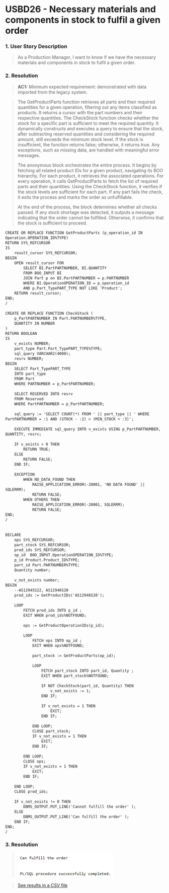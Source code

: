 # USBD26 - Necessary materials and components in stock to fulfil a given order

### 1. User Story Description

> As a Production Manager, I want to know if we have the necessary materials and components in stock to fulfil a given order.



### 2. Resolution
>**AC1:** Minimum expected requirement: demonstrated with data imported from the
legacy system.

>The GetProductParts function retrieves all parts and their required quantities for a given operation, filtering out any items classified as products. It returns a cursor with the part numbers and their respective quantities. The CheckStock function checks whether the stock for a specific part is sufficient to meet the required quantity. It dynamically constructs and executes a query to ensure that the stock, after subtracting reserved quantities and considering the required amount, still exceeds the minimum stock level. If the stock is insufficient, the function returns false; otherwise, it returns true. Any exceptions, such as missing data, are handled with meaningful error messages.
>
>The anonymous block orchestrates the entire process. It begins by fetching all related product IDs for a given product, navigating its BOO hierarchy. For each product, it retrieves the associated operations. For every operation, it calls GetProductParts to fetch the list of required parts and their quantities. Using the CheckStock function, it verifies if the stock levels are sufficient for each part. If any part fails the check, it exits the process and marks the order as unfulfillable.
>
>At the end of the process, the block determines whether all checks passed. If any stock shortage was detected, it outputs a message indicating that the order cannot be fulfilled. Otherwise, it confirms that the stock is sufficient to proceed.

    CREATE OR REPLACE FUNCTION GetProductParts (p_operation_id IN Operation.OPERATION_ID%TYPE)
    RETURN SYS_REFCURSOR
    IS
        result_cursor SYS_REFCURSOR;
    BEGIN
        OPEN result_cursor FOR
            SELECT BI.PartPARTNUMBER, BI.QUANTITY
            FROM BOO_INPUT BI
            JOIN Part p on BI.PartPARTNUMBER = p.PARTNUMBER
            WHERE BI.OperationOPERATION_ID = p_operation_id
            AND p.Part_TypePART_TYPE NOT LIKE 'Product';
        RETURN result_cursor;
    END;
    /
    
    CREATE OR REPLACE FUNCTION CheckStock (
        p_PartPARTNUMBER IN Part.PARTNUMBER%TYPE,
        QUANTITY IN NUMBER
    )
    RETURN BOOLEAN
    IS
        v_exists NUMBER;
        part_type Part.Part_TypePART_TYPE%TYPE;
        sql_query VARCHAR2(4000);
        resrv NUMBER;
    BEGIN
        SELECT Part_TypePART_TYPE
        INTO part_type
        FROM Part
        WHERE PARTNUMBER = p_PartPARTNUMBER;
        
        SELECT RESERVED INTO resrv
        FROM Reserved
        WHERE PartPARTNUMBER = p_PartPARTNUMBER;
    
        sql_query := 'SELECT COUNT(*) FROM ' || part_type || ' WHERE PartPARTNUMBER = :1 AND (STOCK - :2) > (MIN_STOCK + :3)';
    
        EXECUTE IMMEDIATE sql_query INTO v_exists USING p_PartPARTNUMBER, QUANTITY, resrv;
    
        IF v_exists > 0 THEN
            RETURN TRUE;
        ELSE
            RETURN FALSE;
        END IF;
    
        EXCEPTION
            WHEN NO_DATA_FOUND THEN
                RAISE_APPLICATION_ERROR(-20001, 'NO DATA FOUND' || SQLERRM);
                RETURN FALSE;
            WHEN OTHERS THEN
                RAISE_APPLICATION_ERROR(-20001, SQLERRM);
                RETURN FALSE;
    END;
    /
    
    
    DECLARE
        ops SYS_REFCURSOR;
        part_stock SYS_REFCURSOR;
        prod_ids SYS_REFCURSOR;
        op_id  BOO_INPUT.OperationOPERATION_ID%TYPE;
        p_id Product.Product_ID%TYPE;
        part_id Part.PARTNUMBER%TYPE;
        Quantity number;
        
        v_not_exists number;
    BEGIN
        --AS12945S22, AS12946S20
        prod_ids := GetProductIDs('AS12946S20');
    
        LOOP
            FETCH prod_ids INTO p_id ;
            EXIT WHEN prod_ids%NOTFOUND;
    
            ops := GetProductOperationIDs(p_id);
    
            LOOP
                FETCH ops INTO op_id ;
                EXIT WHEN ops%NOTFOUND;
    
                part_stock := GetProductParts(op_id);
    
                LOOP
                    FETCH part_stock INTO part_id, Quantity ;
                    EXIT WHEN part_stock%NOTFOUND;
    
                    IF NOT CheckStock(part_id, Quantity) THEN
                        v_not_exists := 1;
                    END IF;
    
                    IF v_not_exists = 1 THEN
                        EXIT;
                    END IF;
    
                END LOOP;
                CLOSE part_stock;
                IF v_not_exists = 1 THEN
                    EXIT;
                END IF;
    
            END LOOP;
            CLOSE ops;
            IF v_not_exists = 1 THEN
                EXIT;
            END IF;
    
        END LOOP;
        CLOSE prod_ids;
    
        IF v_not_exists != 0 THEN
            DBMS_OUTPUT.PUT_LINE('Cannot fulfill the order' );
        ELSE
            DBMS_OUTPUT.PUT_LINE('Can fulfill the order' );
        END IF;
    END;
    /



### 3. Resolution

>![Results](img/USBD26.png)

>[See results in a CSV file](csv_result/USBD26.csv)


